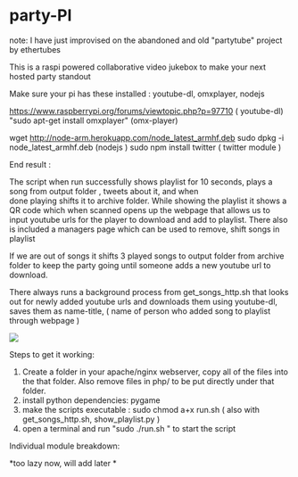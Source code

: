 # party-PI

note: I have just improvised on the abandoned and old "partytube" project by ethertubes

This is a raspi powered collaborative video jukebox to make your next hosted party standout 

Make sure your pi has these installed : youtube-dl, omxplayer, nodejs

https://www.raspberrypi.org/forums/viewtopic.php?p=97710 ( youtube-dl)
"sudo apt-get install omxplayer" (omx-player)

wget http://node-arm.herokuapp.com/node_latest_armhf.deb 
sudo dpkg -i node_latest_armhf.deb   (nodejs )
sudo npm install twitter 	     ( twitter module )


End result :

The script when run successfully shows playlist for 10 seconds, plays a song from output folder , tweets about it, and when   
	done playing shifts it to archive folder. While showing the playlist it shows a QR code which when scanned opens up the 
	webpage that allows us to input youtube urls for the player to download and add to playlist. There also is included a 	      managers page which can be used to remove, shift songs in playlist   

If we are out of songs it shifts 3 played songs to output folder from archive folder to keep the party going until someone 
	adds a new youtube url to download. 
	
There always runs a background process from get_songs_http.sh that looks out for newly added youtube urls and downloads them 
	using youtube-dl, saves them as name-title, ( name of person who added song to playlist through webpage ) 
	
	

<img src="https://ethertubes.com/wp-content/uploads/partytube_playlist_small.jpg" />
 
Steps to get it working:  

1) Create a folder in your apache/nginx webserver, copy all of the files into the that folder. Also remove files in php/ to be    put directly under that folder.   
2) install python dependencies: pygame
3) make the scripts executable : sudo chmod a+x run.sh (  also with get_songs_http.sh, show_playlist.py )  
3) open a terminal and run "sudo ./run.sh " to start the script

Individual module breakdown: 

*too lazy now, will add later *

